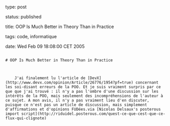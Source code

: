 type: post
status: published
title: OOP Is Much Better in Theory Than in Practice
tags: code, informatique
date: Wed Feb 09 18:08:00 CET 2005
~~~~~~
# OOP Is Much Better in Theory Than in Practice

    J'ai finalement lu l'article de [DevX](http://www.devx.com/opinion/Article/26776/1954?pf=true) concernant les soi-disant erreurs de la POO. Et je suis vraiment surpris par ce que que j'ai trouvé : il n'y a pas l'ombre d'une discussion sur les intérêts de la POO, mais seulement des incompréhensions de l'auteur à ce sujet. A mon avis, il n'y a pas vraiment lieu d'en discuter, puisque ce n'est pas un article de discussion, mais simplement d'affirmations et d'opinions FUDées.via [Nicolas Delsaux's posterous import script](http://riduidel.posterous.com/quest-ce-que-cest-que-ce-flux-qui-clignote)